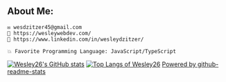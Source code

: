 ## About Me:

    ✉️ wesdzitzer45@gmail.com
    🔷 https://wesleywebdev.com/
    🔷 https://www.linkedin.com/in/wesleydzitzer/

    💥 Favorite Programming Language: JavaScript/TypeScript

[![Wesley26's GitHub stats](https://github-readme-stats.vercel.app/api?username=Wesley26&count_private=true&show_icons=true&theme=gruvbox)](https://github.com/Wesley26/github-readme-stats)
[![Top Langs of Wesley26](https://github-readme-stats.vercel.app/api/top-langs/?username=Wesley26&show_icons=true&theme=gruvbox)](https://github.com/Wesley26/github-readme-stats)
[Powered by github-readme-stats](https://github.com/anuraghazra/github-readme-stats)